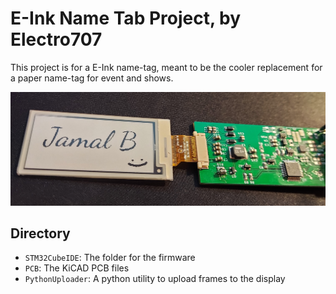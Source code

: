 # E-Ink Name Tab Project, by Electro707

This project is for a E-Ink name-tag, meant to be the cooler replacement for a paper name-tag for event and shows.

![image](.misc/20201116_014953.jpg)

## Directory

- `STM32CubeIDE`: The folder for the firmware
- `PCB`: The KiCAD PCB files
- `PythonUploader`: A python utility to upload frames to the display
